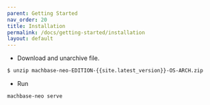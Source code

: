 ```yaml
---
parent: Getting Started
nav_order: 20
title: Installation
permalink: /docs/getting-started/installation
layout: default
---
```


- Download and unarchive file.

```sh
$ unzip machbase-neo-EDITION-{{site.latest_version}}-OS-ARCH.zip
```

- Run

```sh
machbase-neo serve
```
